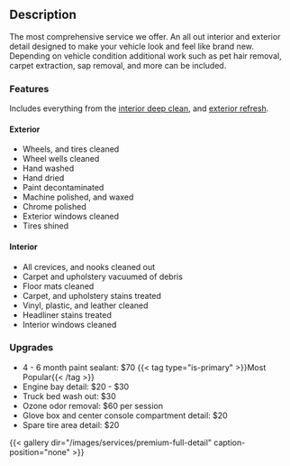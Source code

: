 ## Description

The most comprehensive service we offer. An all out interior and exterior detail designed to make your vehicle look and feel like brand new. Depending on vehicle condition additional work such as pet hair removal, carpet extraction, sap removal, and more can be included.

### Features
Includes everything from the [interior deep clean](/services/interior-deep-clean), and [exterior refresh](/services/exterior-refresh).

#### Exterior
- Wheels, and tires cleaned
- Wheel wells cleaned
- Hand washed
- Hand dried
- Paint decontaminated 
- Machine polished, and waxed
- Chrome polished
- Exterior windows cleaned
- Tires shined

#### Interior
- All crevices, and nooks cleaned out
- Carpet and upholstery vacuumed of debris
- Floor mats cleaned
- Carpet, and upholstery stains treated
- Vinyl, plastic, and leather cleaned
- Headliner stains treated
- Interior windows cleaned

### Upgrades
- 4 - 6 month paint sealant: $70 {{< tag type="is-primary" >}}Most Popular{{< /tag >}}
- Engine bay detail: $20 - $30
- Truck bed wash out: $30
- Ozone odor removal: $60 per session
- Glove box and center console compartment detail: $20
- Spare tire area detail: $20

{{< gallery dir="/images/services/premium-full-detail" caption-position="none" >}}
